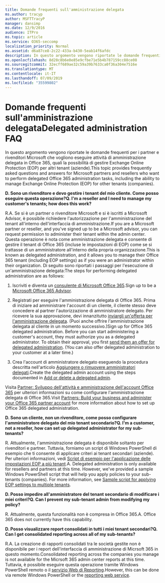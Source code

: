 ```yaml
---
title: Domande frequenti sull'amministrazione delegata
ms.author: tracyp
author: MSFTTracyP
manager: dansimp
ms.date: 12/9/2016
audience: ITPro
ms.topic: article
ms.service: O365-seccomp
localization_priority: Normal
ms.assetid: d6a87ce8-2c22-433a-b430-5eab14f6afdc
description: In questo argomento vengono riportate le domande frequenti per i partner e rivenditori Microsoft che vogliono eseguire attività di amministrazione delegata in Office 365, quali la possibilità di gestire Exchange Online Protection (EOP) per altri tenant (aziende).
ms.openlocfilehash: 8d28c8b6e0e85e9cfbe71e5b4b787159cc88ce08
ms.sourcegitcommit: 32ecff689ae32c59a39b7633ca0f36a304e7516e
ms.translationtype: MT
ms.contentlocale: it-IT
ms.lasthandoff: 07/09/2019
ms.locfileid: "35599802"
---
```

# <a name="delegated-administration-faq"></a><span data-ttu-id="71de9-103">Domande frequenti sull'amministrazione delegata</span><span class="sxs-lookup"><span data-stu-id="71de9-103">Delegated administration FAQ</span></span>

<span data-ttu-id="71de9-104">In questo argomento vengono riportate le domande frequenti per i partner e rivenditori Microsoft che vogliono eseguire attività di amministrazione delegata in Office 365, quali la possibilità di gestire Exchange Online Protection (EOP) per altri tenant (aziende).</span><span class="sxs-lookup"><span data-stu-id="71de9-104">This topic provides frequently asked questions and answers for Microsoft partners and resellers who want to perform delegated Office 365 administration tasks, including the ability to manage Exchange Online Protection (EOP) for other tenants (companies).</span></span>
  
 <span data-ttu-id="71de9-105">**D. Sono un rivenditore e devo gestire i tenant del mio cliente. Come posso eseguire questa operazione?**</span><span class="sxs-lookup"><span data-stu-id="71de9-105">**Q. I'm a reseller and I need to manage my customer's tenants; how does this work?**</span></span>
  
<span data-ttu-id="71de9-106">R.</span><span class="sxs-lookup"><span data-stu-id="71de9-106">A.</span></span> <span data-ttu-id="71de9-107">Se si è un partner o rivenditore Microsoft e si è iscritti a Microsoft Advisor, è possibile richiedere l'autorizzazione per l'amministrazione del tenant all'interno dell'interfaccia di amministrazione.</span><span class="sxs-lookup"><span data-stu-id="71de9-107">If you are a Microsoft partner or reseller, and you've signed up to be a Microsoft advisor, you can request permission to administer their tenant within the admin center.</span></span> <span data-ttu-id="71de9-108">Questa operazione è nota come amministrazione delegata e consente di gestire il tenant di Office 365 (incluse le impostazioni di EOP) come se si trattasse di un amministratore all'interno della propria organizzazione.</span><span class="sxs-lookup"><span data-stu-id="71de9-108">This is known as delegated administration, and it allows you to manage their Office 365 tenant (including EOP settings) as if you were an administrator within their organization.</span></span> <span data-ttu-id="71de9-109">Di seguito sono riportati i passaggi per l'esecuzione di un'amministrazione delegata:</span><span class="sxs-lookup"><span data-stu-id="71de9-109">The steps for performing delegated administration are as follows:</span></span>
  
1. <span data-ttu-id="71de9-110">Iscriviti e diventa un [consulente di Microsoft Office 365](https://aka.ms/cloudbenefits).</span><span class="sxs-lookup"><span data-stu-id="71de9-110">Sign up to be a [Microsoft Office 365 Advisor](https://aka.ms/cloudbenefits).</span></span>
    
2. <span data-ttu-id="71de9-p102">Registrati per eseguire l'amministrazione delegata di Office 365. Prima di iniziare ad amministrare l'account di un cliente, il cliente stesso deve concedere al partner l'autorizzazione di amministratore delegato. Per ricevere la sua approvazione, devi innanzitutto [inviargli un'offerta per l'amministrazione delegata](https://go.microsoft.com/fwlink/?LinkId=396829). (Puoi anche offrire l'amministrazione delegata al cliente in un momento successivo.)</span><span class="sxs-lookup"><span data-stu-id="71de9-p102">Sign up for Office 365 delegated administration. Before you can start administering a customer's account, they must authorize you as a delegated administrator. To obtain their approval, you first [send them an offer for delegated administration](https://go.microsoft.com/fwlink/?LinkId=396829). (You can also offer delegated administration to your customer at a later time.)</span></span> 
    
3. <span data-ttu-id="71de9-115">Crea l'account di amministratore delegato eseguendo la procedura descritta nell'articolo [Aggiungere o rimuovere amministratori delegati](https://go.microsoft.com/fwlink/?LinkId=396831).</span><span class="sxs-lookup"><span data-stu-id="71de9-115">Create the delegated admin account using the steps documented in [Add or delete a delegated admin](https://go.microsoft.com/fwlink/?LinkId=396831).</span></span>
    
<span data-ttu-id="71de9-116">Visita [Partner: Sviluppo dell'attività e amministrazione dell'account Office 365](https://go.microsoft.com/fwlink/?LinkId=301485) per ulteriori informazioni su come configurare l'amministrazione delegata di Office 365.</span><span class="sxs-lookup"><span data-stu-id="71de9-116">Visit [Partners: Build your business and administer your Office 365 partner account](https://go.microsoft.com/fwlink/?LinkId=301485) for more information about how to set up Office 365 delegated administration.</span></span> 
  
 <span data-ttu-id="71de9-117">**D. Sono un cliente, non un rivenditore, come posso configurare l'amministratore delegato del mio tenant secondario?**</span><span class="sxs-lookup"><span data-stu-id="71de9-117">**Q. I'm a customer, not a reseller, how can set up delegated administrator for my sub-tenants?**</span></span>
  
<span data-ttu-id="71de9-p103">R. Attualmente, l'amministrazione delegata è disponibile soltanto per rivenditori e partner. Tuttavia, forniamo un script di Windows PowerShell di esempio che ti consente di applicare criteri ai tenant secondari (aziende). Per ulteriori informazioni, vedi [Script di esempio per l'applicazione delle impostazioni EOP a più tenant](sample-script-for-applying-eop-settings-to-multiple-tenants.md).</span><span class="sxs-lookup"><span data-stu-id="71de9-p103">A. Delegated administration is only available for resellers and partners at this time. However, we've provided a sample Windows PowerShell script that will help you apply policies to your sub-tenants (companies). For more information, see [Sample script for applying EOP settings to multiple tenants](sample-script-for-applying-eop-settings-to-multiple-tenants.md).</span></span>
  
 <span data-ttu-id="71de9-122">**D. Posso impedire all'amministratore del tenant secondario di modificare i miei criteri?**</span><span class="sxs-lookup"><span data-stu-id="71de9-122">**Q. Can I prevent my sub-tenant admin from modifying my policy?**</span></span>
  
<span data-ttu-id="71de9-p104">R. Attualmente, questa funzionalità non è compresa in Office 365.</span><span class="sxs-lookup"><span data-stu-id="71de9-p104">A. Office 365 does not currently have this capability.</span></span>
  
 <span data-ttu-id="71de9-125">**D. Posso visualizzare report consolidati in tutti i miei tenant secondari?**</span><span class="sxs-lookup"><span data-stu-id="71de9-125">**Q. Can I get consolidated reporting across all of my sub-tenants?**</span></span>
  
<span data-ttu-id="71de9-126">R.</span><span class="sxs-lookup"><span data-stu-id="71de9-126">A.</span></span> <span data-ttu-id="71de9-127">La creazione di rapporti consolidati tra le società gestite non è disponibile per i report dell'interfaccia di amministrazione di Micrsoft 365 in questo momento.</span><span class="sxs-lookup"><span data-stu-id="71de9-127">Consolidated reporting across the companies you manage is not available for the Micrsoft 365 admin center reports at this time.</span></span> <span data-ttu-id="71de9-128">Tuttavia, è possibile eseguire questa operazione tramite Windows PowerShell remoto o il [servizio Web di Reporting](https://go.microsoft.com/fwlink/?LinkId=279926).</span><span class="sxs-lookup"><span data-stu-id="71de9-128">However, this can be done via remote Windows PowerShell or the [reporting web service](https://go.microsoft.com/fwlink/?LinkId=279926).</span></span> 
  

